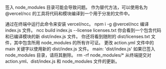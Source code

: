 签入 node_modules 目录可能会导致问题。 作为替代方法，可以使用名为 @vercel/ncc 的工具将代码和模块编译到一个用于分发的文件中。

通过在终端中运行此命令来安装 vercel/ncc。 npm i -g @vercel/ncc
编译 index.js 文件。 ncc build index.js --license licenses.txt
你会看到一个包含代码和已编译模块的新 dist/index.js 文件。 你还将看到随附的 dist/licenses.txt 文件，其中包含所用 node_modules 的所有许可证。
更改 action.yml 文件中的 main 关键字以使用新的 dist/index.js 文件。 main: 'dist/index.js'
如果已签入 node_modules 目录，请将其删除。 rm -rf node_modules/*
从终端提交对 action.yml、dist/index.js 和 node_modules 文件的更新。